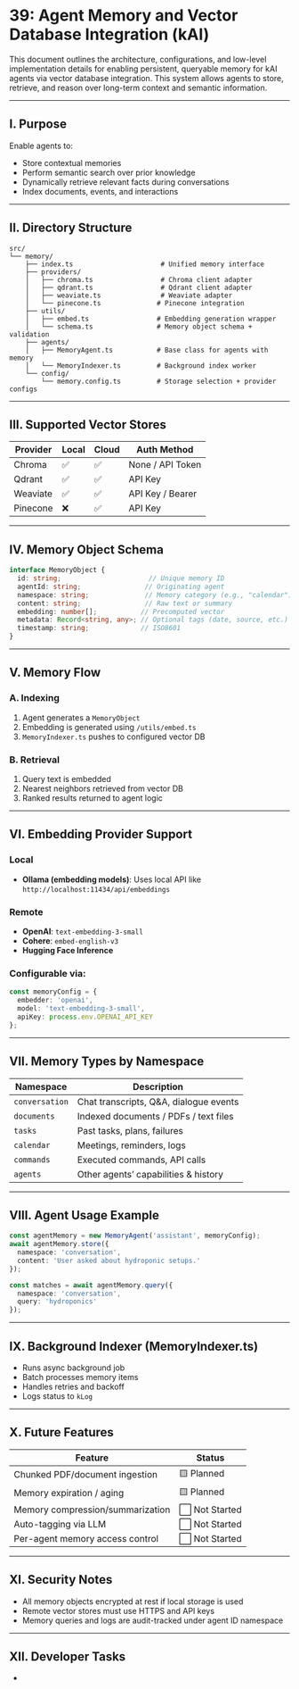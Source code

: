 # 39: Agent Memory and Vector Database Integration (kAI)

This document outlines the architecture, configurations, and low-level implementation details for enabling persistent, queryable memory for kAI agents via vector database integration. This system allows agents to store, retrieve, and reason over long-term context and semantic information.

---

## I. Purpose

Enable agents to:

- Store contextual memories
- Perform semantic search over prior knowledge
- Dynamically retrieve relevant facts during conversations
- Index documents, events, and interactions

---

## II. Directory Structure

```text
src/
└── memory/
    ├── index.ts                      # Unified memory interface
    ├── providers/
    │   ├── chroma.ts                 # Chroma client adapter
    │   ├── qdrant.ts                 # Qdrant client adapter
    │   ├── weaviate.ts               # Weaviate adapter
    │   └── pinecone.ts              # Pinecone integration
    ├── utils/
    │   ├── embed.ts                 # Embedding generation wrapper
    │   └── schema.ts                # Memory object schema + validation
    ├── agents/
    │   ├── MemoryAgent.ts           # Base class for agents with memory
    │   └── MemoryIndexer.ts         # Background index worker
    └── config/
        └── memory.config.ts         # Storage selection + provider configs
```

---

## III. Supported Vector Stores

| Provider | Local | Cloud | Auth Method      |
| -------- | ----- | ----- | ---------------- |
| Chroma   | ✅     | ✅     | None / API Token |
| Qdrant   | ✅     | ✅     | API Key          |
| Weaviate | ✅     | ✅     | API Key / Bearer |
| Pinecone | ❌     | ✅     | API Key          |

---

## IV. Memory Object Schema

```ts
interface MemoryObject {
  id: string;                      // Unique memory ID
  agentId: string;                // Originating agent
  namespace: string;              // Memory category (e.g., "calendar")
  content: string;                // Raw text or summary
  embedding: number[];           // Precomputed vector
  metadata: Record<string, any>; // Optional tags (date, source, etc.)
  timestamp: string;             // ISO8601
}
```

---

## V. Memory Flow

### A. Indexing

1. Agent generates a `MemoryObject`
2. Embedding is generated using `/utils/embed.ts`
3. `MemoryIndexer.ts` pushes to configured vector DB

### B. Retrieval

1. Query text is embedded
2. Nearest neighbors retrieved from vector DB
3. Ranked results returned to agent logic

---

## VI. Embedding Provider Support

### Local

- **Ollama (embedding models)**: Uses local API like `http://localhost:11434/api/embeddings`

### Remote

- **OpenAI**: `text-embedding-3-small`
- **Cohere**: `embed-english-v3`
- **Hugging Face Inference**

### Configurable via:

```ts
const memoryConfig = {
  embedder: 'openai',
  model: 'text-embedding-3-small',
  apiKey: process.env.OPENAI_API_KEY
};
```

---

## VII. Memory Types by Namespace

| Namespace      | Description                            |
| -------------- | -------------------------------------- |
| `conversation` | Chat transcripts, Q&A, dialogue events |
| `documents`    | Indexed documents / PDFs / text files  |
| `tasks`        | Past tasks, plans, failures            |
| `calendar`     | Meetings, reminders, logs              |
| `commands`     | Executed commands, API calls           |
| `agents`       | Other agents’ capabilities & history   |

---

## VIII. Agent Usage Example

```ts
const agentMemory = new MemoryAgent('assistant', memoryConfig);
await agentMemory.store({
  namespace: 'conversation',
  content: 'User asked about hydroponic setups.'
});

const matches = await agentMemory.query({
  namespace: 'conversation',
  query: 'hydroponics'
});
```

---

## IX. Background Indexer (MemoryIndexer.ts)

- Runs async background job
- Batch processes memory items
- Handles retries and backoff
- Logs status to `kLog`

---

## X. Future Features

| Feature                          | Status        |
| -------------------------------- | ------------- |
| Chunked PDF/document ingestion   | 🟨 Planned    |
| Memory expiration / aging        | 🟨 Planned    |
| Memory compression/summarization | ⬜ Not Started |
| Auto-tagging via LLM             | ⬜ Not Started |
| Per-agent memory access control  | ⬜ Not Started |

---

## XI. Security Notes

- All memory objects encrypted at rest if local storage is used
- Remote vector stores must use HTTPS and API keys
- Memory queries and logs are audit-tracked under agent ID namespace

---

## XII. Developer Tasks

-

